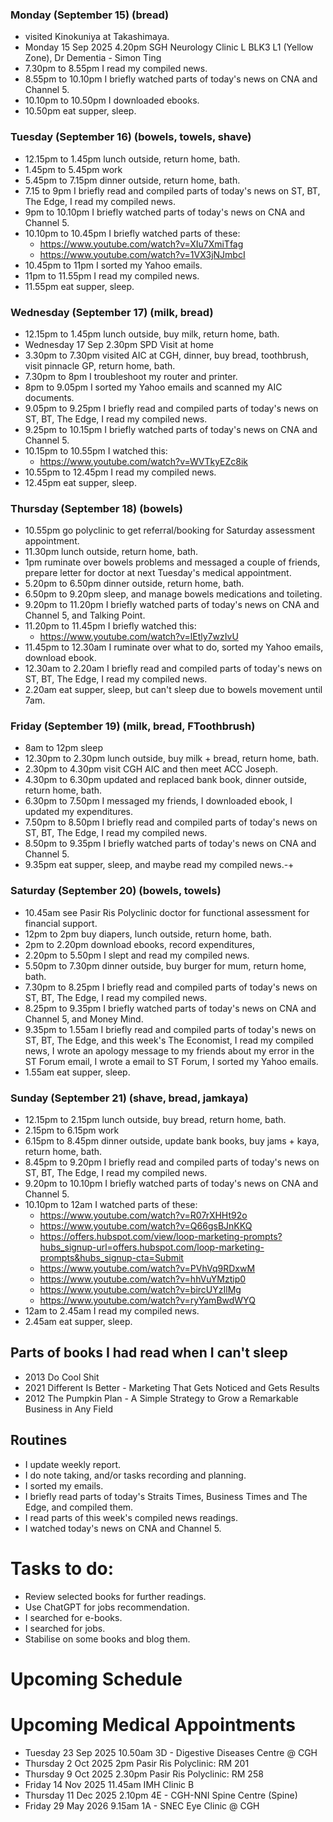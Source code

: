 ### Monday (September 15) (bread)
- visited Kinokuniya at Takashimaya.
- Monday 15 Sep 2025 4.20pm SGH Neurology Clinic L BLK3 L1 (Yellow Zone), Dr Dementia - Simon Ting
- 7.30pm to 8.55pm I read my compiled news.
- 8.55pm to 10.10pm I briefly watched parts of today's news on CNA and Channel 5.
- 10.10pm to 10.50pm I downloaded ebooks.
- 10.50pm eat supper, sleep.

### Tuesday (September 16) (bowels, towels, shave)
- 12.15pm to 1.45pm lunch outside, return home, bath.
- 1.45pm to 5.45pm work
- 5.45pm to 7.15pm dinner outside, return home, bath.
- 7.15 to 9pm I briefly read and compiled parts of today's news on ST, BT, The Edge, I read my compiled news.
- 9pm to 10.10pm I briefly watched parts of today's news on CNA and Channel 5.
- 10.10pm to 10.45pm I briefly watched parts of these:
    - https://www.youtube.com/watch?v=XIu7XmiTfag
    - https://www.youtube.com/watch?v=1VX3jNJmbcI
- 10.45pm to 11pm I sorted my Yahoo emails.
- 11pm to 11.55pm I read my compiled news.
- 11.55pm eat supper, sleep.

### Wednesday (September 17) (milk, bread)
- 12.15pm to 1.45pm lunch outside, buy milk, return home, bath.
- Wednesday 17 Sep 2.30pm SPD Visit at home
- 3.30pm to 7.30pm visited AIC at CGH, dinner, buy bread, toothbrush, visit pinnacle GP, return home, bath.
- 7.30pm to 8pm I troubleshoot my router and printer.
- 8pm to 9.05pm I sorted my Yahoo emails and scanned my AIC documents.
- 9.05pm to 9.25pm I briefly read and compiled parts of today's news on ST, BT, The Edge, I read my compiled news.
- 9.25pm to 10.15pm I briefly watched parts of today's news on CNA and Channel 5.
- 10.15pm to 10.55pm I watched this:
    - https://www.youtube.com/watch?v=WVTkyEZc8ik
- 10.55pm to 12.45pm I read my compiled news.
- 12.45pm eat supper, sleep.

### Thursday (September 18) (bowels)
- 10.55pm go polyclinic to get referral/booking for Saturday assessment appointment.
- 11.30pm lunch outside, return home, bath.
- 1pm ruminate over bowels problems and messaged a couple of friends, prepare letter for doctor at next Tuesday's medical appointment.
- 5.20pm to 6.50pm dinner outside, return home, bath.
- 6.50pm to 9.20pm sleep, and manage bowels medications and toileting.
- 9.20pm to 11.20pm I briefly watched parts of today's news on CNA and Channel 5, and Talking Point.
- 11.20pm to 11.45pm I briefly watched this:
    - https://www.youtube.com/watch?v=lEtly7wzIvU
- 11.45pm to 12.30am I ruminate over what to do, sorted my Yahoo emails, download ebook.
- 12.30am to 2.20am I briefly read and compiled parts of today's news on ST, BT, The Edge, I read my compiled news.
- 2.20am eat supper, sleep, but can't sleep due to bowels movement until 7am.

### Friday (September 19) (milk, bread, FToothbrush)
- 8am to 12pm sleep
- 12.30pm to 2.30pm lunch outside, buy milk + bread, return home, bath.
- 2.30pm to 4.30pm visit CGH AIC and then meet ACC Joseph.
- 4.30pm to 6.30pm updated and replaced bank book, dinner outside, return home, bath.
- 6.30pm to 7.50pm I messaged my friends, I downloaded ebook, I updated my expenditures.
- 7.50pm to 8.50pm I briefly read and compiled parts of today's news on ST, BT, The Edge, I read my compiled news.
- 8.50pm to 9.35pm I briefly watched parts of today's news on CNA and Channel 5.
- 9.35pm eat supper, sleep, and maybe read my compiled news.-+


### Saturday (September 20) (bowels, towels)
- 10.45am see Pasir Ris Polyclinic doctor for functional assessment for financial support.
- 12pm to 2pm buy diapers, lunch outside, return home, bath.
- 2pm to 2.20pm download ebooks, record expenditures, 
- 2.20pm to 5.50pm I slept and read my compiled news.
- 5.50pm to 7.30pm dinner outside, buy burger for mum, return home, bath.
- 7.30pm to 8.25pm I briefly read and compiled parts of today's news on ST, BT, The Edge, I read my compiled news.
- 8.25pm to 9.35pm I briefly watched parts of today's news on CNA and Channel 5, and Money Mind.
- 9.35pm to 1.55am I briefly read and compiled parts of today's news on ST, BT, The Edge, and this week's The Economist, I read my compiled news, I wrote an apology message to my friends about my error in the ST Forum email, I wrote a email to ST Forum, I sorted my Yahoo emails.
- 1.55am eat supper, sleep.

### Sunday (September 21) (shave, bread, jamkaya)
- 12.15pm to 2.15pm lunch outside, buy bread, return home, bath.
- 2.15pm to 6.15pm work
- 6.15pm to 8.45pm dinner outside, update bank books, buy jams + kaya, return home, bath.
- 8.45pm to 9.20pm I briefly read and compiled parts of today's news on ST, BT, The Edge, I read my compiled news.
- 9.20pm to 10.10pm I briefly watched parts of today's news on CNA and Channel 5.
- 10.10pm to 12am I watched parts of these:
    - https://www.youtube.com/watch?v=R07rXHHt92o
    - https://www.youtube.com/watch?v=Q66gsBJnKKQ
    - https://offers.hubspot.com/view/loop-marketing-prompts?hubs_signup-url=offers.hubspot.com/loop-marketing-prompts&hubs_signup-cta=Submit
    - https://www.youtube.com/watch?v=PVhVq9RDxwM
    - https://www.youtube.com/watch?v=hhVuYMztip0
    - https://www.youtube.com/watch?v=bircUYzIlMg
    - https://www.youtube.com/watch?v=ryYamBwdWYQ
- 12am to 2.45am I read my compiled news.
- 2.45am eat supper, sleep.



## Parts of books I had read when I can't sleep
- 2013 Do Cool Shit
- 2021 Different Is Better - Marketing That Gets Noticed and Gets Results
- 2012 The Pumpkin Plan - A Simple Strategy to Grow a Remarkable Business in Any Field 

## Routines
- I update weekly report.
- I do note taking, and/or tasks recording and planning.
- I sorted my emails.
- I briefly read parts of today's Straits Times, Business Times and The Edge, and compiled them.
- I read parts of this week's compiled news readings.
- I watched today's news on CNA and Channel 5.

# Tasks to do:
- Review selected books for further readings.
- Use ChatGPT for jobs recommendation.
- I searched for e-books.
- I searched for jobs.
- Stabilise on some books and blog them.

# Upcoming Schedule

# Upcoming Medical Appointments
- Tuesday 23 Sep 2025 10.50am 3D - Digestive Diseases Centre @ CGH
- Thursday 2 Oct 2025 2pm Pasir Ris Polyclinic: RM 201
- Thursday 9 Oct 2025 2.30pm Pasir Ris Polyclinic: RM 258
- Friday 14 Nov 2025 11.45am IMH Clinic B
- Thursday 11 Dec 2025 2.10pm 4E - CGH-NNI Spine Centre (Spine)
- Friday 29 May 2026 9.15am 1A - SNEC Eye Clinic @ CGH
